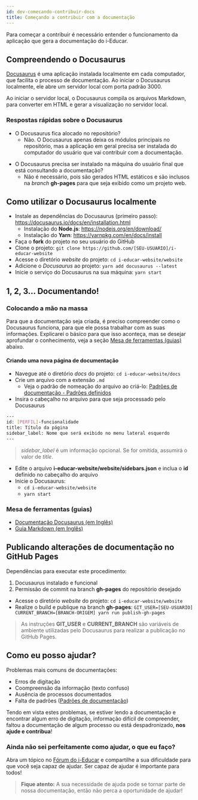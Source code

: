 ```yaml
---
id: dev-comecando-contribuir-docs
title: Começando a contribuir com a documentação
---
```


<div id="main-content-access">

Para começar a contribuir é necessário entender o funcionamento da aplicação que gera a documentação do i-Educar.

</div>

## Compreendendo o Docusaurus

[Docusaurus](https://docusaurus.io/) é uma aplicação instalada localmente em cada computador, que facilita o processo de documentação. Ao iniciar o Docusaurus localmente, ele abre um servidor local com porta padrão 3000.

Ao iniciar o servidor local, o Docusaurus compila os arquivos Markdown, para converter em HTML e gerar a visualização no servidor local.

### Respostas rápidas sobre o Docusaurus

- O Docusaurus fica alocado no repositório?
    - Não. O Docusaurus apenas deixa os módulos principais no repositório, mas a aplicação em geral precisa ser instalada do computador do usuário que vai contribuir com a documentação.

* O Docusaurus precisa ser instalado na máquina do usuário final que está consultando a documentação?
    * Não é necessário, pois são gerados HTML estáticos e são inclusos na *branch* **gh-pages** para que seja exibido como um projeto web.

## Como utilizar o Docusaurus localmente

- Instale as dependências do Docusaurus (primeiro passo): https://docusaurus.io/docs/en/installation.html
    - Instalação do **Node.js**: https://nodejs.org/en/download/
    - Instalação do **Yarn**: https://yarnpkg.com/en/docs/install
- Faça o **fork** do projeto no seu usuário do GitHub
- Clone o projeto: `git clone https://github.com/[SEU-USUARIO]/i-educar-website`
- Acesse o diretório *website* do projeto: `cd i-educar-website/website`
- Adicione o *Docusaurus* ao projeto: `yarn add docusaurus --latest`
- Inicie o serviço do Docusaurus na sua máquina: `yarn start`

## 1, 2, 3... Documentando!

### Colocando a mão na massa

Para que a documentação seja criada, é preciso compreender como o Docusaurus funciona, para que ele possa trabalhar com as suas informações. Explicarei o básico para que isso aconteça, mas se desejar aprofundar o conhecimento, veja a seção [Mesa de ferramentas (guias)](#mesa-ferramentas) abaixo.

#### Criando uma nova página de documentação

- Navegue até o diretório *docs* do projeto: `cd i-educar-website/docs`
- Crie um arquivo com a extensão `.md`
    - Veja o padrão de nomeação do arquivo ao criá-lo: [Padrões de documentação - Padrões definidos](dev-padroes-docs.md#padrões-definidos)
- Insira o cabeçalho no arquivo para que seja processado pelo Docusaurus
```bash
---
id: [PERFIL]-funcionalidade
title: Título da página
sidebar_label: Nome que será exibido no menu lateral esquerdo
---
```
> *sidebar_label* é um informação opcional. Se for omitida, assumirá o valor de *title*.

- Edite o arquivo **i-educar-website/website/sidebars.json** e inclua o **id** definido no cabeçalho do arquivo
- Inicie o Docusaurus:
    - `cd i-educar-website/website`
    - `yarn start`

### <a class="anchor" aria-hidden="true" id="mesa-ferramentas"></a> Mesa de ferramentas (guias)
- [Documentação Docusaurus (em Inglês)](https://docusaurus.io/docs/en/installation)
- [Guia Markdown (em Inglês)](https://www.markdownguide.org/)

## Publicando alterações de documentação no GitHub Pages

Dependẽncias para executar este procedimento:
1. Docusaurus instalado e funcional
1. Permissão de commit na branch **gh-pages** do repositório desejado

- Acesse o diretório *website* do projeto: `cd i-educar-website/website`
- Realize o build e publique na branch **gh-pages**: `GIT_USER=[SEU-USUARIO] CURRENT_BRANCH=[BRANCH-ORIGEM] yarn run publish-gh-pages`

> As instruções **GIT_USER** e **CURRENT_BRANCH** são variáveis de ambiente utilizadas pelo Docusaurus para realizar a publicação no GitHub Pages.

## Como eu posso ajudar?

Problemas mais comuns de documentações:
- Erros de digitação
- Coompreensão da informação (texto confuso)
- Ausência de processos documentados
- Falta de padrões ([Padrões de documentação](dev-padroes-docs.md))

Tendo em vista estes problemas, se estiver lendo a documentação e encontrar algum erro de digitação, informação difícil de compreender, faltou a documentação de algum processo ou está despadronizado, **nos ajude e contribua**!

### Ainda não sei perfeitamente como ajudar, o que eu faço?

Abra um tópico no [Fórum do i-Educar](https://forum.ieducar.org/) e compartilhe a sua dificuldade para que você seja capaz de ajudar. Ser capaz de ajudar é importante para todos!

> **Fique atento:** A sua necessidade de ajuda pode se tornar parte de nossa documentação, então não perca a oportunidade de ajudar!
